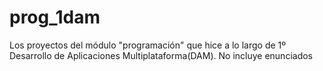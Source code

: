 # prog_1dam
Los proyectos del módulo "programación" que hice a lo largo de 1º Desarrollo de Aplicaciones Multiplataforma(DAM). No incluye enunciados 
